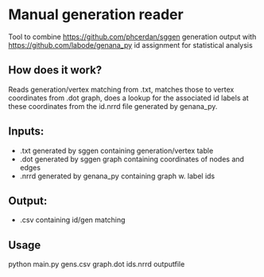 # Manual generation reader
Tool to combine https://github.com/phcerdan/sggen generation output with https://github.com/labode/genana_py id assignment for statistical analysis

## How does it work?
Reads generation/vertex matching from .txt, matches those to vertex coordinates from .dot graph, does a lookup for the associated id labels at these coordinates from the id.nrrd file generated by genana_py.

## Inputs:
- .txt generated by sggen containing generation/vertex table
- .dot generated by sggen graph containing coordinates of nodes and edges
- .nrrd generated by genana_py containing graph w. label ids

## Output:
- .csv containing id/gen matching

## Usage
python main.py gens.csv graph.dot ids.nrrd outputfile